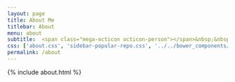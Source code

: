 ```yaml
---
layout: page
title: About Me
titlebar: About
menu: about
subtitle:  <span class="mega-octicon octicon-person"></span>&nbsp;&nbsp; 兔子托尼啊，一个文章真特么有趣的程序员         
css: ['about.css', 'sidebar-popular-repo.css', '../../bower_components/flag-icon-css/css/flag-icon.min.css']
permalink: /about
---
```


{% include about.html %}


